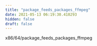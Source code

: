 ```yaml
---
title: "package_feeds_packages_ffmpeg"
date: 2021-05-13 06:19:30.410293
hidden: false
draft: false
---
```


x86/64/package_feeds_packages_ffmpeg

